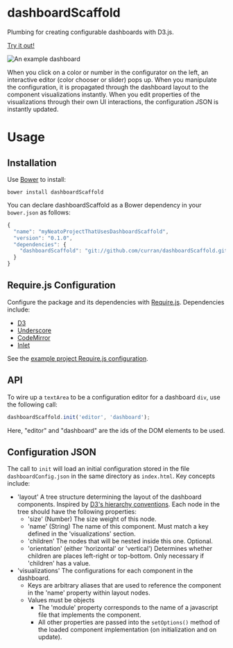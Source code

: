 dashboardScaffold
=================

Plumbing for creating configurable dashboards with D3.js.

[Try it out!](http://curran.github.io/dashboardScaffold/example/index.html)

![An example dashboard](http://farm6.staticflickr.com/5532/9449466691_6c55d58033_z.jpg "Example Dashboard")

When you click on a color or number in the configurator on the left, an interactive editor (color chooser or slider) pops up. When you manipulate the configuration, it is propagated through the dashboard layout to the component visualizations instantly. When you edit properties of the visualizations through their own UI interactions, the configuration JSON is instantly updated.

# Usage

## Installation
Use [Bower](https://github.com/bower/bower) to install:

`bower install dashboardScaffold`

You can declare dashboardScaffold as a Bower dependency in your `bower.json` as follows:

```javascript
{
  "name": "myNeatoProjectThatUsesDashboardScaffold",
  "version": "0.1.0",
  "dependencies": {
    "dashboardScaffold": "git://github.com/curran/dashboardScaffold.git#~0.1.0"
  }
}
```

## Require.js Configuration

Configure the package and its dependencies  with [Require.js](http://requirejs.org/docs/api.html#packages). Dependencies include:

 * [D3](d3js.org)
 * [Underscore](http://underscorejs.org/)
 * [CodeMirror](http://codemirror.net/)
 * [Inlet](https://github.com/enjalot/Inlet)

See the [example project Require.js configuration](example/requireConfig.js).

## API

To wire up a `textArea` to be a configuration editor for a dashboard `div`, use the following call:

```javascript
dashboardScaffold.init('editor', 'dashboard');
```

Here, "editor" and "dashboard" are the ids of the DOM elements to be used.

## Configuration JSON

The call to `init` will load an initial configuration stored in the file `dashboardConfig.json` in the same directory as `index.html`. Key concepts include:

 * 'layout' A tree structure determining the layout of the dashboard components. Inspired by [D3's hierarchy conventions](https://github.com/mbostock/d3/wiki/Hierarchy-Layout#wiki-hierarchy). Each node in the tree should have the following properties:
   * 'size' (Number) The size weight of this node.
   * 'name' (String) The name of this component. Must match a key defined in the 'visualizations' section.
   * 'children' The nodes that will be nested inside this one. Optional.
   * 'orientation' (either 'horizontal' or 'vertical') Determines whether children are places left-right or top-bottom. Only necessary if 'children' has a value.
 * 'visualizations' The configurations for each component in the dashboard.
   * Keys are arbitrary aliases that are used to reference the component in the 'name' property within layout nodes.
   * Values must be objects
     * The 'module' property corresponds to the name of a javascript file that implements the component.
     * All other properties are passed into the `setOptions()` method of the loaded component implementation (on initialization and on update).

